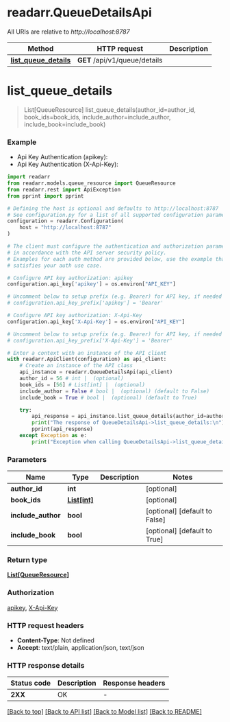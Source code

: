 # readarr.QueueDetailsApi

All URIs are relative to *http://localhost:8787*

Method | HTTP request | Description
------------- | ------------- | -------------
[**list_queue_details**](QueueDetailsApi.md#list_queue_details) | **GET** /api/v1/queue/details | 


# **list_queue_details**
> List[QueueResource] list_queue_details(author_id=author_id, book_ids=book_ids, include_author=include_author, include_book=include_book)

### Example

* Api Key Authentication (apikey):
* Api Key Authentication (X-Api-Key):

```python
import readarr
from readarr.models.queue_resource import QueueResource
from readarr.rest import ApiException
from pprint import pprint

# Defining the host is optional and defaults to http://localhost:8787
# See configuration.py for a list of all supported configuration parameters.
configuration = readarr.Configuration(
    host = "http://localhost:8787"
)

# The client must configure the authentication and authorization parameters
# in accordance with the API server security policy.
# Examples for each auth method are provided below, use the example that
# satisfies your auth use case.

# Configure API key authorization: apikey
configuration.api_key['apikey'] = os.environ["API_KEY"]

# Uncomment below to setup prefix (e.g. Bearer) for API key, if needed
# configuration.api_key_prefix['apikey'] = 'Bearer'

# Configure API key authorization: X-Api-Key
configuration.api_key['X-Api-Key'] = os.environ["API_KEY"]

# Uncomment below to setup prefix (e.g. Bearer) for API key, if needed
# configuration.api_key_prefix['X-Api-Key'] = 'Bearer'

# Enter a context with an instance of the API client
with readarr.ApiClient(configuration) as api_client:
    # Create an instance of the API class
    api_instance = readarr.QueueDetailsApi(api_client)
    author_id = 56 # int |  (optional)
    book_ids = [56] # List[int] |  (optional)
    include_author = False # bool |  (optional) (default to False)
    include_book = True # bool |  (optional) (default to True)

    try:
        api_response = api_instance.list_queue_details(author_id=author_id, book_ids=book_ids, include_author=include_author, include_book=include_book)
        print("The response of QueueDetailsApi->list_queue_details:\n")
        pprint(api_response)
    except Exception as e:
        print("Exception when calling QueueDetailsApi->list_queue_details: %s\n" % e)
```



### Parameters


Name | Type | Description  | Notes
------------- | ------------- | ------------- | -------------
 **author_id** | **int**|  | [optional] 
 **book_ids** | [**List[int]**](int.md)|  | [optional] 
 **include_author** | **bool**|  | [optional] [default to False]
 **include_book** | **bool**|  | [optional] [default to True]

### Return type

[**List[QueueResource]**](QueueResource.md)

### Authorization

[apikey](../README.md#apikey), [X-Api-Key](../README.md#X-Api-Key)

### HTTP request headers

 - **Content-Type**: Not defined
 - **Accept**: text/plain, application/json, text/json

### HTTP response details

| Status code | Description | Response headers |
|-------------|-------------|------------------|
**2XX** | OK |  -  |

[[Back to top]](#) [[Back to API list]](../README.md#documentation-for-api-endpoints) [[Back to Model list]](../README.md#documentation-for-models) [[Back to README]](../README.md)

